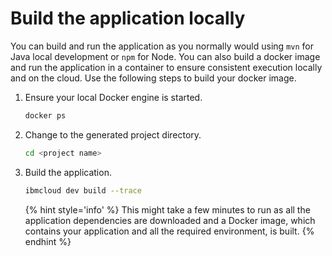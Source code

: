 # Build the application locally

You can build and run the application as you normally would using `mvn` for Java local development or `npm` for Node. You can also build a docker image and run the application in a container to ensure consistent execution locally and on the cloud. Use the following steps to build your docker image.

1. Ensure your local Docker engine is started.
   ```sh
   docker ps
   ```
2. Change to the generated project directory.
   ```sh
   cd <project name>
   ```
3. Build the application.
   ```sh
   ibmcloud dev build --trace
   ```

   {% hint style='info' %}
   This might take a few minutes to run as all the application dependencies are downloaded and a Docker image, which contains your application and all the required environment, is built.
   {% endhint %}


